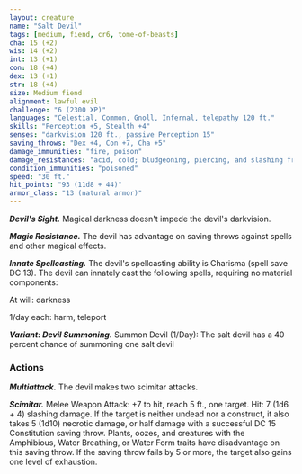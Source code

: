 ```yaml
---
layout: creature
name: "Salt Devil"
tags: [medium, fiend, cr6, tome-of-beasts]
cha: 15 (+2)
wis: 14 (+2)
int: 13 (+1)
con: 18 (+4)
dex: 13 (+1)
str: 18 (+4)
size: Medium fiend
alignment: lawful evil
challenge: "6 (2300 XP)"
languages: "Celestial, Common, Gnoll, Infernal, telepathy 120 ft."
skills: "Perception +5, Stealth +4"
senses: "darkvision 120 ft., passive Perception 15"
saving_throws: "Dex +4, Con +7, Cha +5"
damage_immunities: "fire, poison"
damage_resistances: "acid, cold; bludgeoning, piercing, and slashing from nonmagical weapons that aren't silvered"
condition_immunities: "poisoned"
speed: "30 ft."
hit_points: "93 (11d8 + 44)"
armor_class: "13 (natural armor)"
---
```


***Devil's Sight.*** Magical darkness doesn't impede the devil's darkvision.

***Magic Resistance.*** The devil has advantage on saving throws against spells and other magical effects.

***Innate Spellcasting.*** The devil's spellcasting ability is Charisma (spell save DC 13). The devil can innately cast the following spells, requiring no material components:

At will: darkness

1/day each: harm, teleport

***Variant: Devil Summoning.*** Summon Devil (1/Day): The salt devil has a 40 percent chance of summoning one salt devil

### Actions

***Multiattack.*** The devil makes two scimitar attacks.

***Scimitar.*** Melee Weapon Attack: +7 to hit, reach 5 ft., one target. Hit: 7 (1d6 + 4) slashing damage. If the target is neither undead nor a construct, it also takes 5 (1d10) necrotic damage, or half damage with a successful DC 15 Constitution saving throw. Plants, oozes, and creatures with the Amphibious, Water Breathing, or Water Form traits have disadvantage on this saving throw. If the saving throw fails by 5 or more, the target also gains one level of exhaustion.

